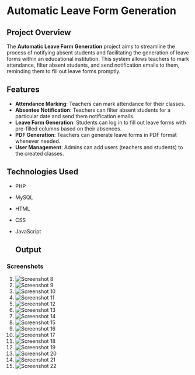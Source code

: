 # Automatic Leave Form Generation

## Project Overview
The **Automatic Leave Form Generation** project aims to streamline the process of notifying absent students and facilitating the generation of leave forms within an educational institution. This system allows teachers to mark attendance, filter absent students, and send notification emails to them, reminding them to fill out leave forms promptly.

## Features
- **Attendance Marking**: Teachers can mark attendance for their classes.
- **Absentee Notification**: Teachers can filter absent students for a particular date and send them notification emails.
- **Leave Form Generation**: Students can log in to fill out leave forms with pre-filled columns based on their absences.
- **PDF Generation**: Teachers can generate leave forms in PDF format whenever needed.
- **User Management**: Admins can add users (teachers and students) to the created classes.

## Technologies Used
- PHP
- MySQL
- HTML
- CSS
- JavaScript

  ## Output

### Screenshots

1. ![Screenshot 8](screenshots/Screenshot%20(8).png)
2. ![Screenshot 9](screenshots/Screenshot%20(9).png)
3. ![Screenshot 10](screenshots/Screenshot%20(10).png)
4. ![Screenshot 11](screenshots/Screenshot%20(11).png)
5. ![Screenshot 12](screenshots/Screenshot%20(12).png)
6. ![Screenshot 13](screenshots/Screenshot%20(13).png)
7. ![Screenshot 14](screenshots/Screenshot%20(14).png)
8. ![Screenshot 15](screenshots/Screenshot%20(15).png)
9. ![Screenshot 16](screenshots/Screenshot%20(16).png)
10. ![Screenshot 17](screenshots/Screenshot%20(17).png)
11. ![Screenshot 18](screenshots/Screenshot%20(18).png)
12. ![Screenshot 19](screenshots/Screenshot%20(19).png)
13. ![Screenshot 20](screenshots/Screenshot%20(20).png)
14. ![Screenshot 21](screenshots/Screenshot%20(21).png)
15. ![Screenshot 22](screenshots/Screenshot%20(22).png)
